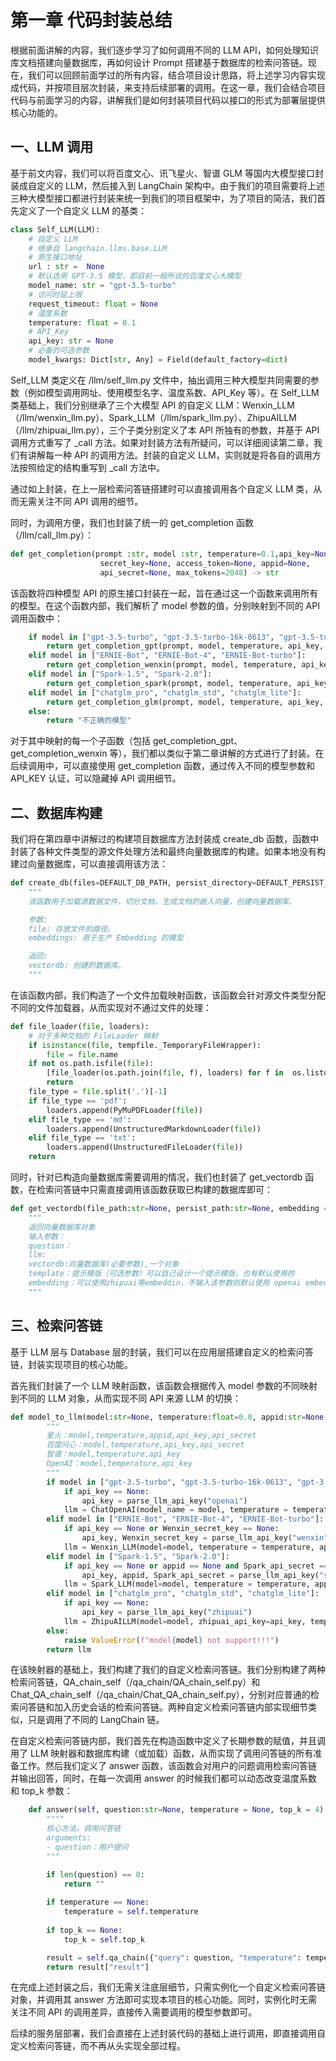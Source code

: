 # 第一章 代码封装总结

根据前面讲解的内容，我们逐步学习了如何调用不同的 LLM API，如何处理知识库文档搭建向量数据库，再如何设计 Prompt 搭建基于数据库的检索问答链。现在，我们可以回顾前面学过的所有内容，结合项目设计思路，将上述学习内容实现成代码，并按项目层次封装，来支持后续部署的调用。在这一章，我们会结合项目代码与前面学习的内容，讲解我们是如何封装项目代码以接口的形式为部署层提供核心功能的。

## 一、LLM 调用

基于前文内容，我们可以将百度文心、讯飞星火、智谱 GLM 等国内大模型接口封装成自定义的 LLM，然后接入到 LangChain 架构中。由于我们的项目需要将上述三种大模型接口都进行封装来统一到我们的项目框架中，为了项目的简洁，我们首先定义了一个自定义 LLM 的基类：

```python
class Self_LLM(LLM):
    # 自定义 LLM
    # 继承自 langchain.llms.base.LLM
    # 原生接口地址
    url : str =  None
    # 默认选用 GPT-3.5 模型，即目前一般所说的百度文心大模型
    model_name: str = "gpt-3.5-turbo"
    # 访问时延上限
    request_timeout: float = None
    # 温度系数
    temperature: float = 0.1
    # API_Key
    api_key: str = None
    # 必备的可选参数
    model_kwargs: Dict[str, Any] = Field(default_factory=dict)
```

Self_LLM 类定义在 /llm/self_llm.py 文件中，抽出调用三种大模型共同需要的参数（例如模型调用网址、使用模型名字、温度系数、API_Key 等）。在 Self_LLM 类基础上，我们分别继承了三个大模型 API 的自定义 LLM：Wenxin_LLM（/llm/wenxin_llm.py）、Spark_LLM（/llm/spark_llm.py）、ZhipuAILLM（/llm/zhipuai_llm.py），三个子类分别定义了本 API 所独有的参数，并基于 API 调用方式重写了 _call 方法。如果对封装方法有所疑问，可以详细阅读第二章，我们有讲解每一种 API 的调用方法。封装的自定义 LLM，实则就是将各自的调用方法按照给定的结构重写到 _call 方法中。

通过如上封装，在上一层检索问答链搭建时可以直接调用各个自定义 LLM 类，从而无需关注不同 API 调用的细节。

同时，为调用方便，我们也封装了统一的 get_completion 函数（/llm/call_llm.py）：

```python
def get_completion(prompt :str, model :str, temperature=0.1,api_key=None, 
                    secret_key=None, access_token=None, appid=None, 
                    api_secret=None, max_tokens=2048) -> str

```

该函数将四种模型 API 的原生接口封装在一起，旨在通过这一个函数来调用所有的模型。在这个函数内部，我们解析了 model 参数的值，分别映射到不同的 API 调用函数中：

```python
    if model in ["gpt-3.5-turbo", "gpt-3.5-turbo-16k-0613", "gpt-3.5-turbo-0613", "gpt-4", "gpt-4-32k"]:
        return get_completion_gpt(prompt, model, temperature, api_key, max_tokens)
    elif model in ["ERNIE-Bot", "ERNIE-Bot-4", "ERNIE-Bot-turbo"]:
        return get_completion_wenxin(prompt, model, temperature, api_key, secret_key)
    elif model in ["Spark-1.5", "Spark-2.0"]:
        return get_completion_spark(prompt, model, temperature, api_key, appid, api_secret, max_tokens)
    elif model in ["chatglm_pro", "chatglm_std", "chatglm_lite"]:
        return get_completion_glm(prompt, model, temperature, api_key, max_tokens)
    else:
        return "不正确的模型"
```

对于其中映射的每一个子函数（包括 get_completion_gpt、get_completion_wenxin 等），我们都以类似于第二章讲解的方式进行了封装。在后续调用中，可以直接使用 get_completion 函数，通过传入不同的模型参数和 API_KEY 认证，可以隐藏掉 API 调用细节。

## 二、数据库构建

我们将在第四章中讲解过的构建项目数据库方法封装成 create_db 函数，函数中封装了各种文件类型的源文件处理方法和最终向量数据库的构建。如果本地没有构建过向量数据库，可以直接调用该方法：

```python
def create_db(files=DEFAULT_DB_PATH, persist_directory=DEFAULT_PERSIST_PATH, embeddings="openai"):
    """
    该函数用于加载源数据文件，切分文档，生成文档的嵌入向量，创建向量数据库。

    参数:
    file: 存放文件的路径。
    embeddings: 用于生产 Embedding 的模型

    返回:
    vectordb: 创建的数据库。
    """
```

在该函数内部，我们构造了一个文件加载映射函数，该函数会针对源文件类型分配不同的文件加载器，从而实现对不通过文件的处理：

```python
def file_loader(file, loaders):
    # 对于多种文档的 FileLoader 映射
    if isinstance(file, tempfile._TemporaryFileWrapper):
        file = file.name
    if not os.path.isfile(file):
        [file_loader(os.path.join(file, f), loaders) for f in  os.listdir(file)]
        return
    file_type = file.split('.')[-1]
    if file_type == 'pdf':
        loaders.append(PyMuPDFLoader(file))
    elif file_type == 'md':
        loaders.append(UnstructuredMarkdownLoader(file))
    elif file_type == 'txt':
        loaders.append(UnstructuredFileLoader(file))
    return
```

同时，针对已构造向量数据库需要调用的情况，我们也封装了 get_vectordb 函数，在检索问答链中只需直接调用该函数获取已构建的数据库即可：

```python
def get_vectordb(file_path:str=None, persist_path:str=None, embedding = "openai",embedding_key:str=None):
    """
    返回向量数据库对象
    输入参数：
    question：
    llm:
    vectordb:向量数据库(必要参数),一个对象
    template：提示模版（可选参数）可以自己设计一个提示模版，也有默认使用的
    embedding：可以使用zhipuai等embeddin，不输入该参数则默认使用 openai embedding，注意此时api_key不要输错
    """
```

## 三、检索问答链

基于 LLM 层与 Database 层的封装，我们可以在应用层搭建自定义的检索问答链，封装实现项目的核心功能。

首先我们封装了一个 LLM 映射函数，该函数会根据传入 model 参数的不同映射到不同的 LLM 对象，从而实现不同 API 来源 LLM 的切换：

```python
def model_to_llm(model:str=None, temperature:float=0.0, appid:str=None, api_key:str=None,Spark_api_secret:str=None,Wenxin_secret_key:str=None):
        """
        星火：model,temperature,appid,api_key,api_secret
        百度问心：model,temperature,api_key,api_secret
        智谱：model,temperature,api_key
        OpenAI：model,temperature,api_key
        """
        if model in ["gpt-3.5-turbo", "gpt-3.5-turbo-16k-0613", "gpt-3.5-turbo-0613", "gpt-4", "gpt-4-32k"]:
            if api_key == None:
                api_key = parse_llm_api_key("openai")
            llm = ChatOpenAI(model_name = model, temperature = temperature , openai_api_key = api_key)
        elif model in ["ERNIE-Bot", "ERNIE-Bot-4", "ERNIE-Bot-turbo"]:
            if api_key == None or Wenxin_secret_key == None:
                api_key, Wenxin_secret_key = parse_llm_api_key("wenxin")
            llm = Wenxin_LLM(model=model, temperature = temperature, api_key=api_key, secret_key=Wenxin_secret_key)
        elif model in ["Spark-1.5", "Spark-2.0"]:
            if api_key == None or appid == None and Spark_api_secret == None:
                api_key, appid, Spark_api_secret = parse_llm_api_key("spark")
            llm = Spark_LLM(model=model, temperature = temperature, appid=appid, api_secret=Spark_api_secret, api_key=api_key)
        elif model in ["chatglm_pro", "chatglm_std", "chatglm_lite"]:
            if api_key == None:
                api_key = parse_llm_api_key("zhipuai")
            llm = ZhipuAILLM(model=model, zhipuai_api_key=api_key, temperature = temperature)
        else:
            raise ValueError(f"model{model} not support!!!")
        return llm
```

在该映射器的基础上，我们构建了我们的自定义检索问答链。我们分别构建了两种检索问答链，QA_chain_self（/qa_chain/QA_chain_self.py）和 Chat_QA_chain_self（/qa_chain/Chat_QA_chain_self.py），分别对应普通的检索问答链和加入历史会话的检索问答链。两种自定义检索问答链内部实现细节类似，只是调用了不同的 LangChain 链。

在自定义检索问答链内部，我们首先在构造函数中定义了长期参数的赋值，并且调用了 LLM 映射器和数据库构建（或加载）函数，从而实现了调用问答链的所有准备工作。然后我们定义了 answer 函数，该函数会对用户的问题调用检索问答链并输出回答，同时，在每一次调用 answer 的时候我们都可以动态改变温度系数和 top_k 参数：

```python
    def answer(self, question:str=None, temperature = None, top_k = 4):
        """"
        核心方法，调用问答链
        arguments: 
        - question：用户提问
        """

        if len(question) == 0:
            return ""
        
        if temperature == None:
            temperature = self.temperature
            
        if top_k == None:
            top_k = self.top_k

        result = self.qa_chain({"query": question, "temperature": temperature, "top_k": top_k})
        return result["result"]   
```

在完成上述封装之后，我们无需关注底层细节，只需实例化一个自定义检索问答链对象，并调用其 answer 方法即可实现本项目的核心功能。同时，实例化时无需关注不同 API 的调用差异，直接传入需要调用的模型参数即可。

后续的服务层部署，我们会直接在上述封装代码的基础上进行调用，即直接调用自定义检索问答链，而不再从头实现全部过程。